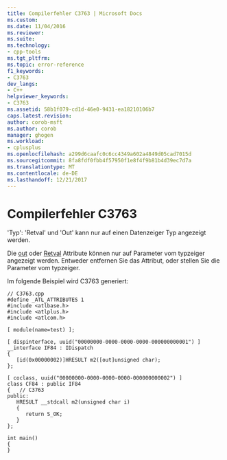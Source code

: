 ```yaml
---
title: Compilerfehler C3763 | Microsoft Docs
ms.custom: 
ms.date: 11/04/2016
ms.reviewer: 
ms.suite: 
ms.technology:
- cpp-tools
ms.tgt_pltfrm: 
ms.topic: error-reference
f1_keywords:
- C3763
dev_langs:
- C++
helpviewer_keywords:
- C3763
ms.assetid: 58b1f079-cd1d-46e0-9431-ea18210106b7
caps.latest.revision: 
author: corob-msft
ms.author: corob
manager: ghogen
ms.workload:
- cplusplus
ms.openlocfilehash: a299d6caafc0c6cc4349a602a4849d05cad7015d
ms.sourcegitcommit: 8fa8fdf0fbb4f57950f1e8f4f9b81b4d39ec7d7a
ms.translationtype: MT
ms.contentlocale: de-DE
ms.lasthandoff: 12/21/2017
---
```

# <a name="compiler-error-c3763"></a>Compilerfehler C3763
'Typ': 'Retval' und 'Out' kann nur auf einen Datenzeiger Typ angezeigt werden.  
  
 Die [out](../../windows/out-cpp.md) oder [Retval](../../windows/retval.md) Attribute können nur auf Parameter vom typzeiger angezeigt werden. Entweder entfernen Sie das Attribut, oder stellen Sie die Parameter vom typzeiger.  
  
 Im folgende Beispiel wird C3763 generiert:  
  
```  
// C3763.cpp  
#define _ATL_ATTRIBUTES 1  
#include <atlbase.h>  
#include <atlplus.h>  
#include <atlcom.h>  
  
[ module(name=test) ];  
  
[ dispinterface, uuid("00000000-0000-0000-0000-000000000001") ]  
__interface IF84 : IDispatch  
{  
   [id(0x00000002)]HRESULT m2([out]unsigned char);  
};  
  
[ coclass, uuid("00000000-0000-0000-0000-000000000002") ]  
class CF84 : public IF84  
{   // C3763  
public:  
   HRESULT __stdcall m2(unsigned char i)  
   {  
      return S_OK;  
   }  
};  
  
int main()  
{  
}  
```